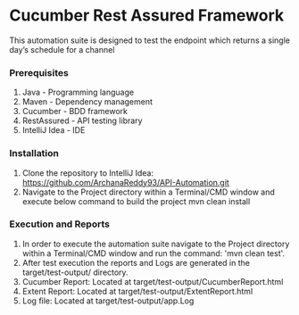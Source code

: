 # Cucumber Rest Assured Framework
This automation suite is designed to test the endpoint which returns a single day’s schedule for a channel

### Prerequisites
1. Java - Programming language 
2. Maven - Dependency management 
3. Cucumber - BDD framework
4. RestAssured - API testing library
5. IntelliJ Idea - IDE

### Installation
1. Clone the repository to IntelliJ Idea:
   https://github.com/ArchanaReddy93/API-Automation.git
2. Navigate to the Project directory within a Terminal/CMD window and execute below command to build the project
   mvn clean install
  
### Execution and Reports   
1. In order to execute the automation suite navigate to the Project directory within a Terminal/CMD window and run the command: 'mvn clean test'.
2. After test execution the reports and Logs are generated in the target/test-output/ directory.
3. Cucumber Report: Located at target/test-output/CucumberReport.html
4. Extent Report: Located at target/test-output/ExtentReport.html
5. Log file: Located at target/test-output/app.Log

